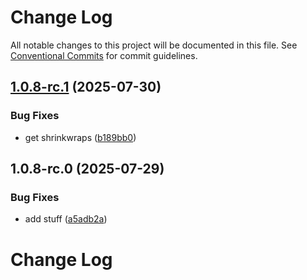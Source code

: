 # Change Log

All notable changes to this project will be documented in this file.
See [Conventional Commits](https://conventionalcommits.org) for commit guidelines.

## [1.0.8-rc.1](https://github.com/zerobias-org/vendor/compare/@zerobias-org/vendor-telos@1.0.8-rc.0...@zerobias-org/vendor-telos@1.0.8-rc.1) (2025-07-30)


### Bug Fixes

* get shrinkwraps ([b189bb0](https://github.com/zerobias-org/vendor/commit/b189bb0cf53ad66427530ccc0eab7824527942d3))





## 1.0.8-rc.0 (2025-07-29)


### Bug Fixes

* add stuff ([a5adb2a](https://github.com/zerobias-org/vendor/commit/a5adb2aecd0670c42e9077affecb6a047bf30fc6))





# Change Log
